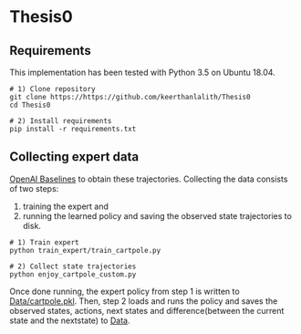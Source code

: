 # Thesis0

## Requirements 
This implementation has been tested with Python 3.5 on Ubuntu 18.04. 

```Shell
# 1) Clone repository 
git clone https://https://github.com/keerthanlalith/Thesis0
cd Thesis0

# 2) Install requirements
pip install -r requirements.txt
``` 

## Collecting expert data 
[OpenAI Baselines](https://github.com/openai/baselines) to obtain these trajectories. 
Collecting the data consists of two steps: 
1) training the expert and 
2) running the learned policy and saving the observed state trajectories to disk.

```Shell
# 1) Train expert
python train_expert/train_cartpole.py

# 2) Collect state trajectories 
python enjoy_cartpole_custom.py
```

Once done running, the expert policy from step 1 is written to [Data/cartpole.pkl](https://github.com/keerthanlalith/Thesis0/tree/main/Data/). Then, step 2 loads and runs the policy and saves the observed states, actions, next states  and difference(between the current state and the nextstate) to [Data](https://github.com/keerthanlalith/Thesis0/tree/main/Data). 


